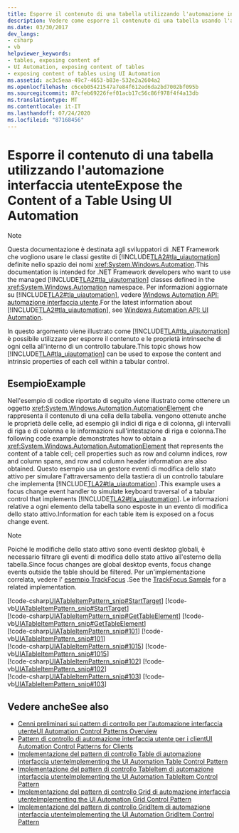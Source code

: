 ```yaml
---
title: Esporre il contenuto di una tabella utilizzando l'automazione interfaccia utente
description: Vedere come esporre il contenuto di una tabella usando l'automazione interfaccia utente. Vengono esposti il contenuto e le proprietà intrinseche di ogni cella all'interno di un controllo tabulare.
ms.date: 03/30/2017
dev_langs:
- csharp
- vb
helpviewer_keywords:
- tables, exposing content of
- UI Automation, exposing content of tables
- exposing content of tables using UI Automation
ms.assetid: ac3c5eaa-49c7-4653-b83e-532e2a2604a2
ms.openlocfilehash: c6ceb05421547a7e84f612ed6da2bd7002bf095b
ms.sourcegitcommit: 87cfeb69226fef01acb17c56c86f978f4f4a13db
ms.translationtype: MT
ms.contentlocale: it-IT
ms.lasthandoff: 07/24/2020
ms.locfileid: "87168456"
---
```

# <a name="expose-the-content-of-a-table-using-ui-automation"></a><span data-ttu-id="fc593-104">Esporre il contenuto di una tabella utilizzando l'automazione interfaccia utente</span><span class="sxs-lookup"><span data-stu-id="fc593-104">Expose the Content of a Table Using UI Automation</span></span>
> [!NOTE]
> <span data-ttu-id="fc593-105">Questa documentazione è destinata agli sviluppatori di .NET Framework che vogliono usare le classi gestite di [!INCLUDE[TLA2#tla_uiautomation](../../../includes/tla2sharptla-uiautomation-md.md)] definite nello spazio dei nomi <xref:System.Windows.Automation>.</span><span class="sxs-lookup"><span data-stu-id="fc593-105">This documentation is intended for .NET Framework developers who want to use the managed [!INCLUDE[TLA2#tla_uiautomation](../../../includes/tla2sharptla-uiautomation-md.md)] classes defined in the <xref:System.Windows.Automation> namespace.</span></span> <span data-ttu-id="fc593-106">Per informazioni aggiornate su [!INCLUDE[TLA2#tla_uiautomation](../../../includes/tla2sharptla-uiautomation-md.md)], vedere [Windows Automation API: automazione interfaccia utente](/windows/win32/winauto/entry-uiauto-win32).</span><span class="sxs-lookup"><span data-stu-id="fc593-106">For the latest information about [!INCLUDE[TLA2#tla_uiautomation](../../../includes/tla2sharptla-uiautomation-md.md)], see [Windows Automation API: UI Automation](/windows/win32/winauto/entry-uiauto-win32).</span></span>  
  
 <span data-ttu-id="fc593-107">In questo argomento viene illustrato come [!INCLUDE[TLA#tla_uiautomation](../../../includes/tlasharptla-uiautomation-md.md)] è possibile utilizzare per esporre il contenuto e le proprietà intrinseche di ogni cella all'interno di un controllo tabulare.</span><span class="sxs-lookup"><span data-stu-id="fc593-107">This topic shows how [!INCLUDE[TLA#tla_uiautomation](../../../includes/tlasharptla-uiautomation-md.md)] can be used to expose the content and intrinsic properties of each cell within a tabular control.</span></span>  
  
## <a name="example"></a><span data-ttu-id="fc593-108">Esempio</span><span class="sxs-lookup"><span data-stu-id="fc593-108">Example</span></span>  
 <span data-ttu-id="fc593-109">Nell'esempio di codice riportato di seguito viene illustrato come ottenere un oggetto <xref:System.Windows.Automation.AutomationElement> che rappresenta il contenuto di una cella della tabella. vengono ottenute anche le proprietà delle celle, ad esempio gli indici di riga e di colonna, gli intervalli di riga e di colonna e le informazioni sull'intestazione di riga e colonna.</span><span class="sxs-lookup"><span data-stu-id="fc593-109">The following code example demonstrates how to obtain a <xref:System.Windows.Automation.AutomationElement> that represents the content of a table cell; cell properties such as row and column indices, row and column spans, and row and column header information are also obtained.</span></span> <span data-ttu-id="fc593-110">Questo esempio usa un gestore eventi di modifica dello stato attivo per simulare l'attraversamento della tastiera di un controllo tabulare che implementa [!INCLUDE[TLA2#tla_uiautomation](../../../includes/tla2sharptla-uiautomation-md.md)] .</span><span class="sxs-lookup"><span data-stu-id="fc593-110">This example uses a focus change event handler to simulate keyboard traversal of a tabular control that implements [!INCLUDE[TLA2#tla_uiautomation](../../../includes/tla2sharptla-uiautomation-md.md)].</span></span> <span data-ttu-id="fc593-111">Le informazioni relative a ogni elemento della tabella sono esposte in un evento di modifica dello stato attivo.</span><span class="sxs-lookup"><span data-stu-id="fc593-111">Information for each table item is exposed on a focus change event.</span></span>  
  
> [!NOTE]
> <span data-ttu-id="fc593-112">Poiché le modifiche dello stato attivo sono eventi desktop globali, è necessario filtrare gli eventi di modifica dello stato attivo all'esterno della tabella.</span><span class="sxs-lookup"><span data-stu-id="fc593-112">Since focus changes are global desktop events, focus change events outside the table should be filtered.</span></span> <span data-ttu-id="fc593-113">Per un'implementazione correlata, vedere l' [esempio TrackFocus](https://docs.microsoft.com/previous-versions/dotnet/netframework-3.5/ms771428(v=vs.90)) .</span><span class="sxs-lookup"><span data-stu-id="fc593-113">See the [TrackFocus Sample](https://docs.microsoft.com/previous-versions/dotnet/netframework-3.5/ms771428(v=vs.90)) for a related implementation.</span></span>  
  
 [!code-csharp[UIATableItemPattern_snip#StartTarget](../../../samples/snippets/csharp/VS_Snippets_Wpf/UIATableItemPattern_snip/CSharp/UIATableItemPattern_snippets.cs#starttarget)]
 [!code-vb[UIATableItemPattern_snip#StartTarget](../../../samples/snippets/visualbasic/VS_Snippets_Wpf/UIATableItemPattern_snip/VisualBasic/UIATableItemPattern_snippets.vb#starttarget)]  
[!code-csharp[UIATableItemPattern_snip#GetTableElement](../../../samples/snippets/csharp/VS_Snippets_Wpf/UIATableItemPattern_snip/CSharp/UIATableItemPattern_snippets.cs#gettableelement)]
[!code-vb[UIATableItemPattern_snip#GetTableElement](../../../samples/snippets/visualbasic/VS_Snippets_Wpf/UIATableItemPattern_snip/VisualBasic/UIATableItemPattern_snippets.vb#gettableelement)]  
[!code-csharp[UIATableItemPattern_snip#101](../../../samples/snippets/csharp/VS_Snippets_Wpf/UIATableItemPattern_snip/CSharp/UIATableItemPattern_snippets.cs#101)]
[!code-vb[UIATableItemPattern_snip#101](../../../samples/snippets/visualbasic/VS_Snippets_Wpf/UIATableItemPattern_snip/VisualBasic/UIATableItemPattern_snippets.vb#101)]  
[!code-csharp[UIATableItemPattern_snip#1015](../../../samples/snippets/csharp/VS_Snippets_Wpf/UIATableItemPattern_snip/CSharp/UIATableItemPattern_snippets.cs#1015)]
[!code-vb[UIATableItemPattern_snip#1015](../../../samples/snippets/visualbasic/VS_Snippets_Wpf/UIATableItemPattern_snip/VisualBasic/UIATableItemPattern_snippets.vb#1015)]  
[!code-csharp[UIATableItemPattern_snip#102](../../../samples/snippets/csharp/VS_Snippets_Wpf/UIATableItemPattern_snip/CSharp/UIATableItemPattern_snippets.cs#102)]
[!code-vb[UIATableItemPattern_snip#102](../../../samples/snippets/visualbasic/VS_Snippets_Wpf/UIATableItemPattern_snip/VisualBasic/UIATableItemPattern_snippets.vb#102)]  
[!code-csharp[UIATableItemPattern_snip#103](../../../samples/snippets/csharp/VS_Snippets_Wpf/UIATableItemPattern_snip/CSharp/UIATableItemPattern_snippets.cs#103)]
[!code-vb[UIATableItemPattern_snip#103](../../../samples/snippets/visualbasic/VS_Snippets_Wpf/UIATableItemPattern_snip/VisualBasic/UIATableItemPattern_snippets.vb#103)]  
  
## <a name="see-also"></a><span data-ttu-id="fc593-114">Vedere anche</span><span class="sxs-lookup"><span data-stu-id="fc593-114">See also</span></span>

- [<span data-ttu-id="fc593-115">Cenni preliminari sui pattern di controllo per l'automazione interfaccia utente</span><span class="sxs-lookup"><span data-stu-id="fc593-115">UI Automation Control Patterns Overview</span></span>](ui-automation-control-patterns-overview.md)
- [<span data-ttu-id="fc593-116">Pattern di controllo di automazione interfaccia utente per i client</span><span class="sxs-lookup"><span data-stu-id="fc593-116">UI Automation Control Patterns for Clients</span></span>](ui-automation-control-patterns-for-clients.md)
- [<span data-ttu-id="fc593-117">Implementazione del pattern di controllo Table di automazione interfaccia utente</span><span class="sxs-lookup"><span data-stu-id="fc593-117">Implementing the UI Automation Table Control Pattern</span></span>](implementing-the-ui-automation-table-control-pattern.md)
- [<span data-ttu-id="fc593-118">Implementazione del pattern di controllo TableItem di automazione interfaccia utente</span><span class="sxs-lookup"><span data-stu-id="fc593-118">Implementing the UI Automation TableItem Control Pattern</span></span>](implementing-the-ui-automation-tableitem-control-pattern.md)
- [<span data-ttu-id="fc593-119">Implementazione del pattern di controllo Grid di automazione interfaccia utente</span><span class="sxs-lookup"><span data-stu-id="fc593-119">Implementing the UI Automation Grid Control Pattern</span></span>](implementing-the-ui-automation-grid-control-pattern.md)
- [<span data-ttu-id="fc593-120">Implementazione del pattern di controllo GridItem di automazione interfaccia utente</span><span class="sxs-lookup"><span data-stu-id="fc593-120">Implementing the UI Automation GridItem Control Pattern</span></span>](implementing-the-ui-automation-griditem-control-pattern.md)
